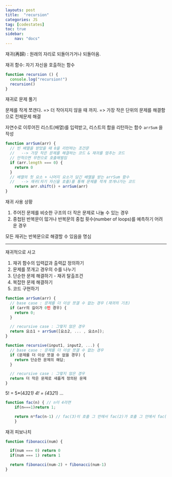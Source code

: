 ```yaml
---
layouts: post
title:  "recursion"
categories: JS
tag: [codestates]
toc: true
sidebar:
    nav: "docs"
---
```


재귀(再歸) : 원래의 자리로 되돌아가거나 되돌아옴.

재귀 함수: 자기 자신을 호출하는 함수
```js
function recursion () {
  console.log("recursion!")
  recursion()
}
```

재귀로 문제 풀기

문제를 작게 쪼갠다. => 더 작아지지 않을 때 까지. => 가장 작은 단위의 문제를 해결함으로 전체문제 해결

자연수로 이루어진 리스트(배열)를 입력받고, 리스트의 합을 리턴하는 함수 `arrSum` 을 작성

```js
function arrSum(arr) {
  // 빈 배열을 받았을 때 0을 리턴하는 조건문
  //   --> 가장 작은 문제를 해결하는 코드 & 재귀를 멈추는 코드
  // 안적으면 무한으로 호출해벌임
  if (arr.length === 0) {
    return 0
  }
  // 배열의 첫 요소 + 나머지 요소가 담긴 배열을 받는 arrSum 함수
  //   --> 재귀(자기 자신을 호출)를 통해 문제를 작게 쪼개나가는 코드
	return arr.shift() + arrSum(arr)
}
```

재귀 사용 상황 

1. 주어진 문제를 비슷한 구조의 더 작은 문제로 나눌 수 있는 경우
2. 중첩된 반복문이 많거나 반복문의 중첩 횟수(number of loops)를 예측하기 어려운 경우

모든 재귀는 반복문으로 해결할 수 있음을 명심

---


재귀적으로 사고

1. 재귀 함수의 입력값과 출력값 정의하기
2. 문제를 쪼개고 경우의 수를 나누기
3. 단순한 문제 해결하기 - 재귀 탈출조건
4. 복잡한 문제 해결하기
5. 코드 구현하기

```js
function arrSum(arr) {
  // base case : 문제를 더 이상 쪼갤 수 없는 경우 (재귀의 기초)
  if (arr의 길이가 0인 경우) {
    return 0;
  }

  // recursive case : 그렇지 않은 경우
  return 요소1 + arrSum([요소2, ... , 요소n]);
}
```

```js
function recursive(input1, input2, ...) {
  // base case : 문제를 더 이상 쪼갤 수 없는 경우
  if (문제를 더 이상 쪼갤 수 없을 경우) {
    return 단순한 문제의 해답;
  }

  // recursive case : 그렇지 않은 경우
  return 더 작은 문제로 새롭게 정의된 문제
}
```

5! = 5*(4*3*2*1)
4! = (4*3*2*1)
...

```js
function fac(n) { // n이 4라면
    if(n===1)return 1;

    return n*fac(n-1) // fac(3)이 호출 그 안에서 fac(2)가 호출 그 안에서 fac(1)이 호출
    }
```

재귀 피보나치
```js
function fibonacci(num) {

  if(num === 0) return 0
  if(num === 1) return 1

  return fibonacci(num-2) + fibonacci(num-1)
}
```

